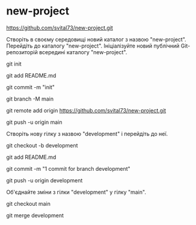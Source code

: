# new-project

https://github.com/svital73/new-project.git

Створіть в своєму середовищі новий каталог з назвою "new-project".
Перейдіть до каталогу "new-project".
Ініціалізуйте новий публічний Git-репозиторій всередині каталогу "new-project".


git init

git add README.md

git commit -m "init"

git branch -M main

git remote add origin https://github.com/svital73/new-project.git

git push -u origin main 


Створіть нову гілку з назвою "development" і перейдіть до неї.

git checkout -b development

git add README.md

git commit -m "1 commit for branch development"

git push -u origin development


Об'єднайте зміни з гілки "development" у гілку "main".

git checkout main

git merge development

